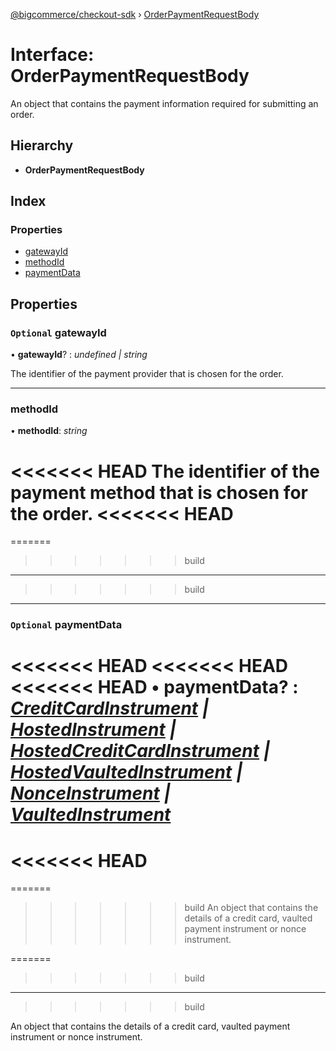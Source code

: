 [@bigcommerce/checkout-sdk](../README.md) › [OrderPaymentRequestBody](orderpaymentrequestbody.md)

# Interface: OrderPaymentRequestBody

An object that contains the payment information required for submitting an
order.

## Hierarchy

* **OrderPaymentRequestBody**

## Index

### Properties

* [gatewayId](orderpaymentrequestbody.md#optional-gatewayid)
* [methodId](orderpaymentrequestbody.md#methodid)
* [paymentData](orderpaymentrequestbody.md#optional-paymentdata)

## Properties

### `Optional` gatewayId

• **gatewayId**? : *undefined | string*

The identifier of the payment provider that is chosen for the order.

___

###  methodId

• **methodId**: *string*

<<<<<<< HEAD
The identifier of the payment method that is chosen for the order.
<<<<<<< HEAD
=======

=======
>>>>>>> build
___
<a id="paymentdata"></a>
>>>>>>> build

___

### `Optional` paymentData

<<<<<<< HEAD
<<<<<<< HEAD
<<<<<<< HEAD
• **paymentData**? : *[CreditCardInstrument](creditcardinstrument.md) | [HostedInstrument](hostedinstrument.md) | [HostedCreditCardInstrument](../README.md#hostedcreditcardinstrument) | [HostedVaultedInstrument](../README.md#hostedvaultedinstrument) | [NonceInstrument](nonceinstrument.md) | [VaultedInstrument](vaultedinstrument.md)*
=======
<<<<<<< HEAD
=======
=======
>>>>>>> build
An object that contains the details of a credit card, vaulted payment instrument or nonce instrument.

=======
>>>>>>> build
___
>>>>>>> build

An object that contains the details of a credit card, vaulted payment
instrument or nonce instrument.
